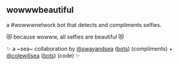 wowwwbeautiful
----------------

a #wowwwnetwork bot that detects and compliments selfies.

😻 because wowww, all selfies are beautiful 😻

✨  a ~sea~ collaboration by [@swayandsea](http://twitter.com/swayandsea) ([bots](http://sui.sexy)) (compliments) + [@colewillsea](http://twitter.com/colewillsea) ([bots](https://twitter.com/colewillsea/lists/my-robots/members)) (code) ✨
